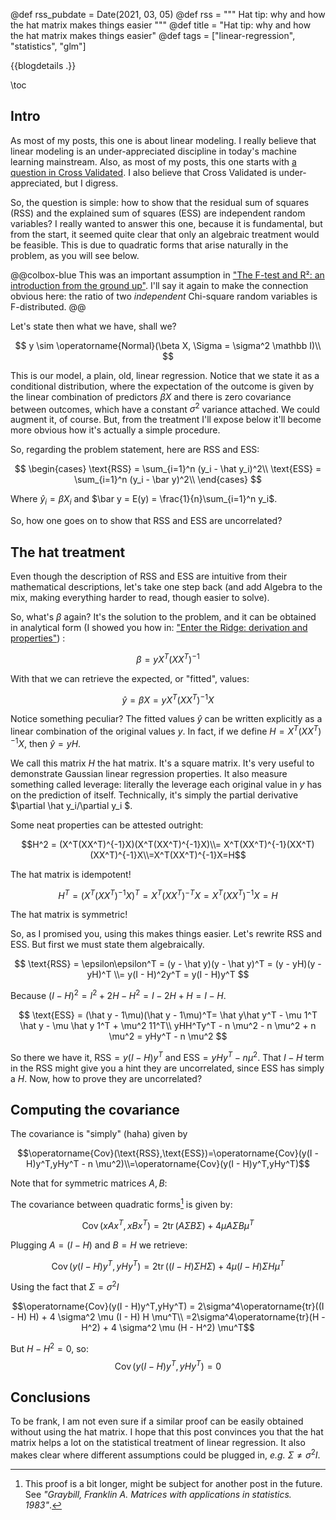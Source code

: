@def rss_pubdate = Date(2021, 03, 05)
@def rss = """ Hat tip: why and how the hat matrix makes things easier """
@def title = "Hat tip: why and how the hat matrix makes things easier"
@def tags = ["linear-regression", "statistics", "glm"]

{{blogdetails .}}

\toc

## Intro

As most of my posts, this one is about linear modeling.
I really believe that linear modeling is an under-appreciated discipline in today's machine learning mainstream.
Also, as most of my posts, this one starts with [a question in Cross Validated](https://stats.stackexchange.com/questions/510171/proof-that-regression-sum-of-squares-and-residual-sum-of-squares-are-independent/510245#510245).
I also believe that Cross Validated is under-appreciated, but I digress.

So, the question is simple: how to show that the residual sum of squares (RSS) and the explained sum of squares (ESS) are independent random variables?
I really wanted to answer this one, because it is fundamental, but from the start, it seemed quite clear that only an algebraic treatment would be feasible.
This is due to quadratic forms that arise naturally in the problem, as you will see below.

@@colbox-blue
This was an important assumption in ["The F-test and R²: an introduction from the ground up"](/blog/2020/10/FstatisticVsR2).
I'll say it again to make the connection obvious here: the ratio of two *independent* Chi-square random variables is F-distributed.
@@

Let's state then what we have, shall we?

$$
y \sim \operatorname{Normal}(\beta X, \Sigma = \sigma^2 \mathbb I)\\
$$

This is our model, a plain, old, linear regression.
Notice that we state it as a conditional distribution, where the expectation of the outcome is given by the linear combination of predictors $\beta X$ and there is zero covariance between outcomes, which have a constant $\sigma^2$ variance attached.
We could augment it, of course.
But, from the treatment I'll expose below it'll become more obvious how it's actually a simple procedure.

So, regarding the problem statement, here are RSS and ESS:

$$
\begin{cases}
\text{RSS} = \sum_{i=1}^n (y_i - \hat y_i)^2\\
\text{ESS} = \sum_{i=1}^n (y_i - \bar y)^2\\
\end{cases}
$$

Where $\hat y_i = \beta X_i$ and $\bar y = E(y) = \frac{1}{n}\sum_{i=1}^n y_i$.

So, how one goes on to show that RSS and ESS are uncorrelated?

## The hat treatment

Even though the description of RSS and ESS are intuitive from their mathematical descriptions, let's take one step back (and add Algebra to the mix, making everything harder to read, though easier to solve).

So, what's $\beta$ again?
It's the solution to the problem, and it can be obtained in analytical form (I showed you how in: ["Enter the Ridge: derivation and properties"](/blog/2020/11/RidgeOLS/)) :

$$\beta = yX^T(XX^T)^{-1}$$

With that we can retrieve the expected, or "fitted", values:

$$\hat y = \beta X = yX^T(XX^T)^{-1}X$$

Notice something peculiar?
The fitted values $\hat y$ can be written explicitly as a linear combination of the original values $y$.
In fact, if we define $H = X^T(XX^T)^{-1}X$, then $\hat y = yH$.

We call this matrix $H$ the hat matrix.
It's a square matrix.
It's very useful to demonstrate Gaussian linear regression properties.
It also measure something called leverage: literally the leverage each original value in $y$ has on the prediction of itself.
Technically, it's simply the partial derivative $\partial \hat y_i/\partial y_i $.

Some neat properties can be attested outright:

$$H^2 = (X^T(XX^T)^{-1}X)(X^T(XX^T)^{-1}X)\\= X^T(XX^T)^{-1}(XX^T)(XX^T)^{-1}X\\=X^T(XX^T)^{-1}X=H$$

The hat matrix is idempotent!

$$H^T = (X^T(XX^T)^{-1}X)^T = X^T(XX^T)^{-T}X = X^T(XX^T)^{-1}X = H$$

The hat matrix is symmetric!

So, as I promised you, using this makes things easier.
Let's rewrite RSS and ESS.
But first we must state them algebraically.

$$
\text{RSS} = \epsilon\epsilon^T = (y - \hat y)(y - \hat y)^T = (y - yH)(y - yH)^T \\= y(I - H)^2y^T = y(I - H)y^T
$$

Because  $(I - H)^2 = I^2 + 2H - H^2 = I - 2H + H = I - H$.

$$
\text{ESS} = (\hat y - 1\mu)(\hat y - 1\mu)^T= \hat y\hat y^T - \mu 1^T \hat y - \mu \hat y 1^T + \mu^2 11^T\\
yHH^Ty^T - n \mu^2  - n \mu^2 + n \mu^2 = yHy^T - n \mu^2
$$

So there we have it, $\text{RSS} = y(I - H)y^T$ and $\text{ESS} = yHy^T - n \mu^2$.
That $I-H$ term in the RSS might give you a hint they are uncorrelated, since ESS has simply a $H$.
Now, how to prove they are uncorrelated?

## Computing the covariance

The covariance is "simply" (haha) given by

$$\operatorname{Cov}(\text{RSS},\text{ESS})=\operatorname{Cov}(y(I - H)y^T,yHy^T - n \mu^2)\\=\operatorname{Cov}(y(I - H)y^T,yHy^T)$$

Note that for symmetric matrices $A,B$:

The covariance between quadratic forms[^1] is given by:

$$\operatorname{Cov}(xAx^T,xBx^T) = 2\operatorname{tr}(A \Sigma B \Sigma) + 4 \mu A \Sigma B \mu^T$$

Plugging $A = (I - H)$ and $B = H$ we retrieve:

$$\operatorname{Cov}(y(I - H)y^T,yHy^T) = 2\operatorname{tr}((I - H) \Sigma H \Sigma) + 4 \mu (I - H) \Sigma H \mu^T$$

Using the fact that $\Sigma = \sigma^2 I$

$$\operatorname{Cov}(y(I - H)y^T,yHy^T) = 2\sigma^4\operatorname{tr}((I - H) H) + 4 \sigma^2 \mu (I - H) H \mu^T\\
=2\sigma^4\operatorname{tr}(H - H^2) + 4 \sigma^2 \mu (H - H^2) \mu^T$$

But $H - H^2 = 0$, so:
$$\operatorname{Cov}(y(I - H)y^T,yHy^T) = 0$$

## Conclusions

To be frank, I am not even sure if a similar proof can be easily obtained without using the hat matrix.
I hope that this post convinces you that the hat matrix helps a lot on the statistical treatment of linear regression.
It also makes clear where different assumptions could be plugged in, *e.g.* $\Sigma \neq \sigma^2 I$.

[^1]: This proof is a bit longer, might be subject for another post in the future. See *"Graybill, Franklin A. Matrices with applications in statistics. 1983"*.